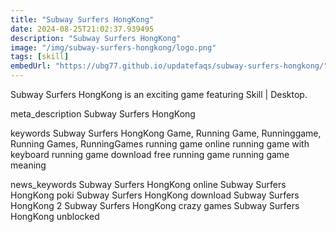```yaml
---
title: "Subway Surfers HongKong"
date: 2024-08-25T21:02:37.939495
description: "Subway Surfers HongKong"
image: "/img/subway-surfers-hongkong/logo.png"
tags: [skill]
embedUrl: "https://ubg77.github.io/updatefaqs/subway-surfers-hongkong/"
---
```


Subway Surfers HongKong is an exciting game featuring Skill | Desktop.

meta_description
Subway Surfers HongKong


keywords
Subway Surfers HongKong Game, Running Game, Runninggame, Running Games, RunningGames running game online running game with keyboard running game download free running game running game meaning


news_keywords
Subway Surfers HongKong online Subway Surfers HongKong poki Subway Surfers HongKong download Subway Surfers HongKong 2 Subway Surfers HongKong crazy games Subway Surfers HongKong unblocked

